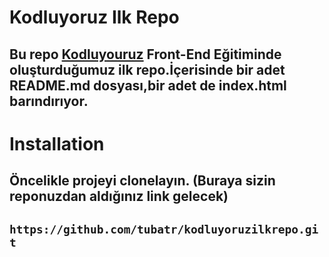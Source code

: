 # Kodluyoruz Ilk Repo


## Bu repo [Kodluyouruz](https://www.kodluyoruz.org/) Front-End Eğitiminde oluşturduğumuz ilk repo.İçerisinde bir adet README.md dosyası,bir adet de index.html barındırıyor.


# Installation


## Öncelikle projeyi clonelayın. (Buraya sizin reponuzdan aldığınız link gelecek)

## ``` https://github.com/tubatr/kodluyoruzilkrepo.git ```


